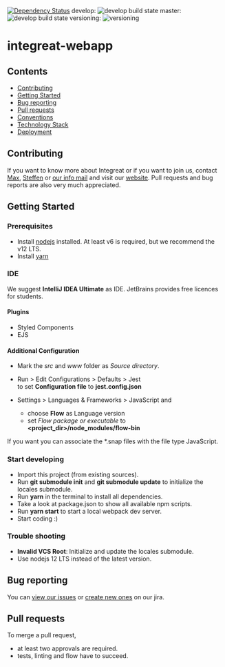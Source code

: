 [![Dependency Status](https://gemnasium.com/badges/github.com/Integreat/integreat-webapp.svg)](https://gemnasium.com/github.com/Integreat/integreat-webapp)
develop: ![develop build state](https://api.travis-ci.org/Integreat/integreat-webapp.svg?branch=develop)
master: ![develop build state](https://api.travis-ci.org/Integreat/integreat-webapp.svg?branch=master)
versioning: ![versioning](https://img.shields.io/badge/calver-YYYY.MM.PATCH-22bfda.svg)

# integreat-webapp
## Contents
* [Contributing](#contributing)
* [Getting Started](#getting-started)
* [Bug reporting](#bug-reporting)
* [Pull requests](#pull-requests)
* [Conventions](docs/01-conventions.md)
* [Technology Stack](docs/02-technology-stack.md)
* [Deployment](docs/03-deployment.md)

## Contributing
If you want to know more about Integreat or if you want to join us, contact [Max](mailto:ammann@integreat-app.de), 
[Steffen](mailto:kleinle@integreat-app.de) or [our info mail](mailto:info@integreat-app.de) and visit our [website](https://integreat-app.de).
Pull requests and bug reports are also very much appreciated.
 
## Getting Started
### Prerequisites
* Install [nodejs](https://nodejs.org/) installed. At least v6 is required, but we recommend the v12 LTS.
* Install [yarn](https://yarnpkg.com/)

### IDE
We suggest **IntelliJ IDEA Ultimate** as IDE. JetBrains provides free licences for students.

#### Plugins
* Styled Components
* EJS

#### Additional Configuration
* Mark the *src* and *www* folder as *Source directory*.
* Run > Edit Configurations > Defaults > Jest  
   to set **Configuration file** to **jest.config.json**
   
* Settings > Languages & Frameworks > JavaScript and
    * choose **Flow** as Language version
    * set *Flow package or executable* to **<project_dir>/node_modules/flow-bin**
   
If you want you can associate the *.snap files with the file type JavaScript.

### Start developing
* Import this project (from existing sources).
* Run **git submodule init** and **git submodule update** to initialize the locales submodule.
* Run **yarn** in the terminal to install all dependencies.
* Take a look at package.json to show all available npm scripts.
* Run **yarn start** to start a local webpack dev server.
* Start coding :)

### Trouble shooting
* **Invalid VCS Root**: Initialize and update the locales submodule.
* Use nodejs 12 LTS instead of the latest version.

## Bug reporting
You can [view our issues](https://issues.integreat-app.de/projects/WEBAPP) or
 [create new ones](https://issues.integreat-app.de/secure/CreateIssue!default.jspa) on our jira.

## Pull requests
To merge a pull request, 
* at least two approvals are required.
* tests, linting and flow have to succeed.
